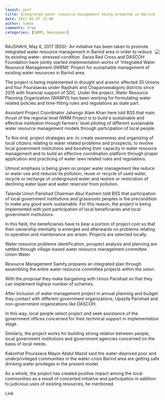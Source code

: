 ```yaml
---
layout: post
title: Integrated water resource management being promoted in Barind
date: 2017-05-07 12:06
author: Suman
comments: true
categories: [IWRM, Newspaper]
---
```

RAJSHAHI, May 6, 2017 (BSS)- An initiative has been taken to promote integrated water resource management in Barind area in order <img class="img-thumbnail nPic" src="http://bssnews.net/news_image/2017-05-06_bss-01_794326.jpg" align="right" border="0" /> to reduce its existing water- stressed condition.
Swiss Red Cross and DASCOH Foundation have jointly started implementation works of 'Integrated Water Resource Management (IWRM)' Project for sustainable management of existing water resources in Barind area.

The project is being implemented in drought and arsenic affected 35 Unions and four Pourasavas under Rajshahi and Chapainawabgonj districts since 2015 with financial support of SDC. Under the project, Water Resource Planning Organization (WARPO) has been working for formulating water related policies and time-fitting rules and regulations as state part.

Assistant Project Coordinator Jahangir Alam Khan here told BSS that main thrust of the regional level IWRM Project is to build a sustainable and effective institution through farmers' level piloting of different sustainable water resource management models through participation of local people.

To this end, project strategies are: to create awareness and organizing of local citizens relating to water related problems and prospects; to involve local government institutions and boosting their capacity in water resource management and to build an effective coordination platform through proper application and practicing of water laws related rules and regulations.

Utmost emphasis is being given on proper water management like reduce or water use and reduces its pollution, reuse or recycle of used water, recycle or recharge of underground water and restore or restoration of declining water layer and water reservoir from pollution.

Talanda Union Parishad Chairman Abul Kashem told BSS that participation of local government institutions and grassroots peoples is the precondition to make any good work sustainable. For this reason, the project is being implemented with joint participation of local beneficiaries and local government institutions.

In this field, the beneficiaries have to bear a portion of project cost so that their ownership mentality is emerged and afterwards no problems relating to operation and maintenance are arisen. Projects are selected locally.

Water resource problems identification, prospect analysis and planning are settled through village-based water resource management committee. Union Water

Resource Management Samity prepares an integrated plan through assembling the entire water resource committee projects within the union.

With the proposal they make bargaining with Union Parishad so that they can implement highest number of schemes.

After inclusion of water management project in annual planning and budget they contact with different government organizations, Upazila Parishad and non-government organizations like DASCOH.

In this way, local people select project and seek assistance of the government offices concerned for their technical support in implementation stage.

Similarly, the project works for building strong relation between people, local government institutions and government agencies concerned on the basis of local needs.

Kakonhat Pourasava Mayor Abdul Mazid said the water-deprived poor and underprivileged communities in the water-crisis Barind area are getting safe drinking water privileges in the present model.

As a whole, the project has created positive impact among the local communities as a result of concerted initiative and participation in addition to judicious uses of existing resources, he mentioned.

Link
